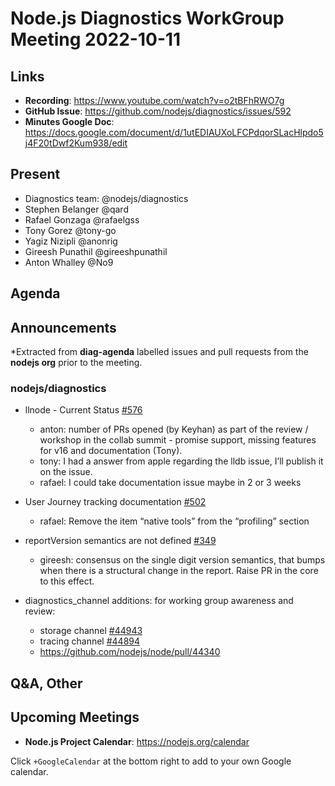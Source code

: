 # Node.js  Diagnostics WorkGroup Meeting 2022-10-11

## Links

* **Recording**:  https://www.youtube.com/watch?v=o2tBFhRWO7g
* **GitHub Issue**: https://github.com/nodejs/diagnostics/issues/592
* **Minutes Google Doc**: https://docs.google.com/document/d/1utEDIAUXoLFCPdqorSLacHlpdo5j4F20tDwf2Kum938/edit

## Present

* Diagnostics team: @nodejs/diagnostics
* Stephen Belanger @qard
* Rafael Gonzaga @rafaelgss
* Tony Gorez @tony-go
* Yagiz Nizipli @anonrig
* Gireesh Punathil @gireeshpunathil
* Anton Whalley @No9


## Agenda

## Announcements

*Extracted from **diag-agenda** labelled issues and pull requests from the **nodejs org** prior to the meeting.

### nodejs/diagnostics

* llnode - Current Status  [#576](https://github.com/nodejs/diagnostics/issues/576)
  * anton: number of PRs opened (by Keyhan) as part of the review / workshop in the collab summit -  promise support, missing features for v16 and documentation (Tony).
  * tony: I had a answer from apple regarding the lldb issue, I’ll publish it on the issue.
  * rafael: I could take documentation issue maybe in 2 or 3 weeks

* User Journey tracking documentation [#502](https://github.com/nodejs/diagnostics/issues/502)
  * rafael: Remove the item “native tools” from the “profiling” section

* reportVersion semantics are not defined [#349](https://github.com/nodejs/diagnostics/issues/349)
  * gireesh: consensus on the single digit version semantics, that bumps when there is a structural change in the report. Raise PR in the core to this effect.

* diagnostics_channel additions:
   for working group awareness and review:
  * storage channel [#44943](https://github.com/nodejs/node/pull/44943)
  * tracing channel [#44894](https://github.com/nodejs/node/pull/44894)
  * https://github.com/nodejs/node/pull/44340


## Q&A, Other

## Upcoming Meetings

* **Node.js Project Calendar**: <https://nodejs.org/calendar>

Click `+GoogleCalendar` at the bottom right to add to your own Google calendar.
